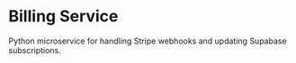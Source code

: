 # Billing Service

Python microservice for handling Stripe webhooks and updating Supabase subscriptions.

